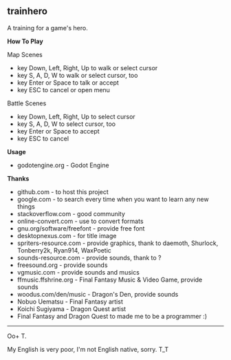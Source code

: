 **trainhero**
---------

A training for a game's hero.

**How To Play**

Map Scenes

 - key Down, Left, Right, Up to walk or select cursor
 - key S, A, D, W to walk or select cursor, too
 - key Enter or Space to talk or accept
 - key ESC to cancel or open menu

Battle Scenes

 - key Down, Left, Right, Up to select cursor
 - key S, A, D, W to select cursor, too
 - key Enter or Space to accept
 - key ESC to cancel

**Usage**

 - godotengine.org - Godot Engine

**Thanks**

 - github.com - to host this project
 - google.com - to search every time when you want to learn any new things
 - stackoverflow.com - good community
 - online-convert.com - use to convert formats
 - gnu.org/software/freefont - provide free font
 - desktopnexus.com - for title image
 - spriters-resource.com - provide graphics, thank to daemoth, Shurlock, Tonberry2k, Ryan914, WaxPoetic
 - sounds-resource.com - provide sounds, thank to ?
 - freesound.org - provide sounds
 - vgmusic.com - provide sounds and musics
 - ffmusic.ffshrine.org - Final Fantasy Music & Video Game, provide sounds
 - woodus.com/den/music - Dragon's Den, provide sounds
 - Nobuo Uematsu - Final Fantasy artist
 - Koichi Sugiyama - Dragon Quest artist
 - Final Fantasy and Dragon Quest to made me to be a programmer :)

---------
Oo+ T.

My English is very poor, I'm not English native, sorry. T_T


